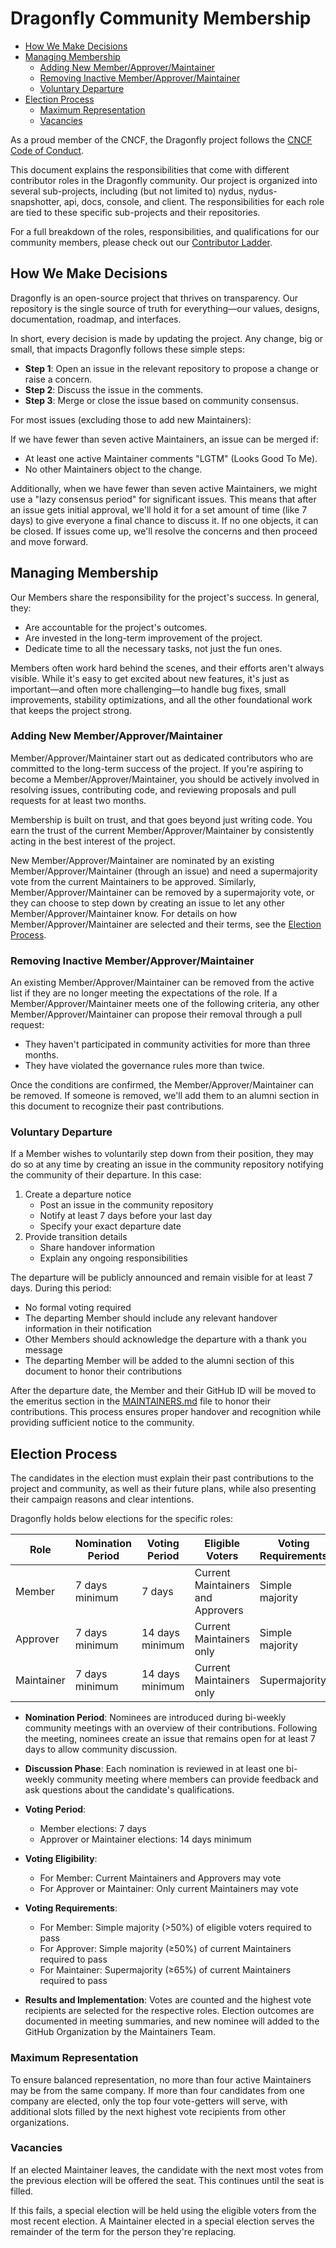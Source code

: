 # Dragonfly Community Membership

- [How We Make Decisions](#how-we-make-decisions)
- [Managing Membership](#managing-membership)
  - [Adding New Member/Approver/Maintainer](#adding-new-memberapprovermaintainer)
  - [Removing Inactive Member/Approver/Maintainer](#removing-inactive-memberapprovermaintainer)
  - [Voluntary Departure](#voluntary-departure)
- [Election Process](#election-process)
  - [Maximum Representation](#maximum-representation)
  - [Vacancies](#vacancies)

As a proud member of the CNCF, the Dragonfly project follows the [CNCF Code of Conduct](https://github.com/cncf/foundation/blob/master/code-of-conduct.md).

This document explains the responsibilities that come with different contributor roles in the Dragonfly community. Our project is organized into several sub-projects, including (but not limited to) nydus, nydus-snapshotter, api, docs, console, and client. The responsibilities for each role are tied to these specific sub-projects and their repositories.

For a full breakdown of the roles, responsibilities, and qualifications for our community members, please check out our [Contributor Ladder](COMMUNITY_LADDER.md).

## How We Make Decisions

Dragonfly is an open-source project that thrives on transparency. Our repository is the single source of truth for everything—our values, designs, documentation, roadmap, and interfaces.

In short, every decision is made by updating the project. Any change, big or small, that impacts Dragonfly follows these simple steps:

- **Step 1**: Open an issue in the relevant repository to propose a change or raise a concern.
- **Step 2**: Discuss the issue in the comments.
- **Step 3**: Merge or close the issue based on community consensus.

For most issues (excluding those to add new Maintainers):

If we have fewer than seven active Maintainers, an issue can be merged if:

- At least one active Maintainer comments "LGTM" (Looks Good To Me).
- No other Maintainers object to the change.

Additionally, when we have fewer than seven active Maintainers, we might use a "lazy consensus period" for significant issues. This means that after an issue gets initial approval, we'll hold it for a set amount of time (like 7 days) to give everyone a final chance to discuss it. If no one objects, it can be closed. If issues come up, we'll resolve the concerns and then proceed and move forward.

## Managing Membership

Our Members share the responsibility for the project's success. In general, they:

- Are accountable for the project's outcomes.
- Are invested in the long-term improvement of the project.
- Dedicate time to all the necessary tasks, not just the fun ones.

Members often work hard behind the scenes, and their efforts aren't always visible. While it's easy to get excited about new features, it's just as important—and often more challenging—to handle bug fixes, small improvements, stability optimizations, and all the other foundational work that keeps the project strong.

### Adding New Member/Approver/Maintainer

Member/Approver/Maintainer start out as dedicated contributors who are committed to the long-term success of the project. If you're aspiring to become a Member/Approver/Maintainer, you should be actively involved in resolving issues, contributing code, and reviewing proposals and pull requests for at least two months.

Membership is built on trust, and that goes beyond just writing code. You earn the trust of the current Member/Approver/Maintainer by consistently acting in the best interest of the project.

New Member/Approver/Maintainer are nominated by an existing Member/Approver/Maintainer (through an issue) and need a supermajority vote from the current Maintainers to be approved. Similarly, Member/Approver/Maintainer can be removed by a supermajority vote, or they can choose to step down by creating an issue to let any other Member/Approver/Maintainer know. For details on how Member/Approver/Maintainer are selected and their terms, see the [Election Process](#election-process).

### Removing Inactive Member/Approver/Maintainer

An existing Member/Approver/Maintainer can be removed from the active list if they are no longer meeting the expectations of the role. If a Member/Approver/Maintainer meets one of the following criteria, any other Member/Approver/Maintainer can propose their removal through a pull request:

- They haven't participated in community activities for more than three months.
- They have violated the governance rules more than twice.

Once the conditions are confirmed, the Member/Approver/Maintainer can be removed. If someone is removed, we'll add them to an alumni section in this document to recognize their past contributions.

### Voluntary Departure

If a Member wishes to voluntarily step down from their position, they may do so at any time by creating an issue in the community repository notifying the community of their departure. In this case:

1. Create a departure notice
   - Post an issue in the community repository
   - Notify at least 7 days before your last day
   - Specify your exact departure date
2. Provide transition details
   - Share handover information
   - Explain any ongoing responsibilities

The departure will be publicly announced and remain visible for at least 7 days. During this period:

- No formal voting required
- The departing Member should include any relevant handover information in their notification
- Other Members should acknowledge the departure with a thank you message
- The departing Member will be added to the alumni section of this document to honor their contributions

After the departure date, the Member and their GitHub ID will be moved to the emeritus section in the [MAINTAINERS.md](MAINTAINERS.md#emeritus-maintainers) file to honor their contributions. This process ensures proper handover and recognition while providing sufficient notice to the community.

## Election Process

The candidates in the election must explain their past contributions to the project and community, as well as their future plans, while also presenting their campaign reasons and clear intentions.

Dragonfly holds below elections for the specific roles:

| Role       | Nomination Period | Voting Period   | Eligible Voters                   | Voting Requirements |
| ---------- | ----------------- | --------------- | --------------------------------- | ------------------- |
| Member     | 7 days minimum    | 7 days          | Current Maintainers and Approvers | Simple majority     |
| Approver   | 7 days minimum    | 14 days minimum | Current Maintainers only          | Simple majority     |
| Maintainer | 7 days minimum    | 14 days minimum | Current Maintainers only          | Supermajority       |


- **Nomination Period**: Nominees are introduced during bi-weekly community meetings with an overview of their contributions. Following the meeting, nominees create an issue that remains open for at least 7 days to allow community discussion.

- **Discussion Phase**: Each nomination is reviewed in at least one bi-weekly community meeting where members can provide feedback and ask questions about the candidate's qualifications.

- **Voting Period**:
  - Member elections: 7 days
  - Approver or Maintainer elections: 14 days minimum

- **Voting Eligibility**:
  - For Member: Current Maintainers and Approvers may vote
  - For Approver or Maintainer: Only current Maintainers may vote

- **Voting Requirements**:
  - For Member: Simple majority (>50%) of eligible voters required to pass
  - For Approver: Simple majority (≥50%) of current Maintainers required to pass
  - For Maintainer: Supermajority (≥65%) of current Maintainers required to pass

- **Results and Implementation**: Votes are counted and the highest vote recipients are selected for the respective roles. Election outcomes are documented in meeting summaries, and new nominee will added to the GitHub Organization by the Maintainers Team.

### Maximum Representation

To ensure balanced representation, no more than four active Maintainers may be from the same company. If more than four candidates from one company are elected, only the top four vote-getters will serve, with additional slots filled by the next highest vote recipients from other organizations.

### Vacancies

If an elected Maintainer leaves, the candidate with the next most votes from the previous election will be offered the seat. This continues until the seat is filled.

If this fails, a special election will be held using the eligible voters from the most recent election. A Maintainer elected in a special election serves the remainder of the term for the person they're replacing.
